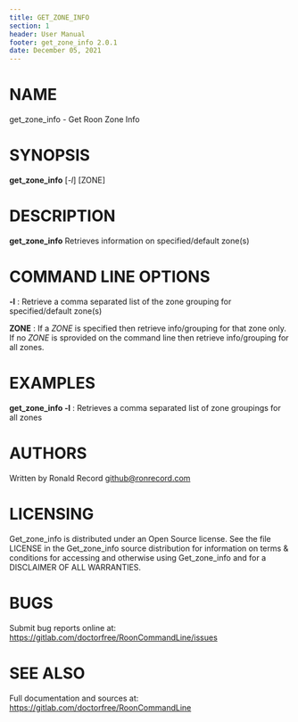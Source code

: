 ```yaml
---
title: GET_ZONE_INFO
section: 1
header: User Manual
footer: get_zone_info 2.0.1
date: December 05, 2021
---
```

# NAME
get_zone_info - Get Roon Zone Info

# SYNOPSIS
**get_zone_info** [*-l*] [ZONE]

# DESCRIPTION
**get_zone_info** Retrieves information on specified/default zone(s)

# COMMAND LINE OPTIONS
**-l**
: Retrieve a comma separated list of the zone grouping for specified/default zone(s) 

**ZONE**
: If a *ZONE* is specified then retrieve info/grouping for that zone only. If no *ZONE* is sprovided on the command line then retrieve info/grouping for all zones.

# EXAMPLES
**get_zone_info -l**
: Retrieves a comma separated list of zone groupings for all zones

# AUTHORS
Written by Ronald Record github@ronrecord.com

# LICENSING
Get_zone_info is distributed under an Open Source license.
See the file LICENSE in the Get_zone_info source distribution
for information on terms &amp; conditions for accessing and
otherwise using Get_zone_info and for a DISCLAIMER OF ALL WARRANTIES.

# BUGS
Submit bug reports online at: https://gitlab.com/doctorfree/RoonCommandLine/issues

# SEE ALSO
Full documentation and sources at: https://gitlab.com/doctorfree/RoonCommandLine

